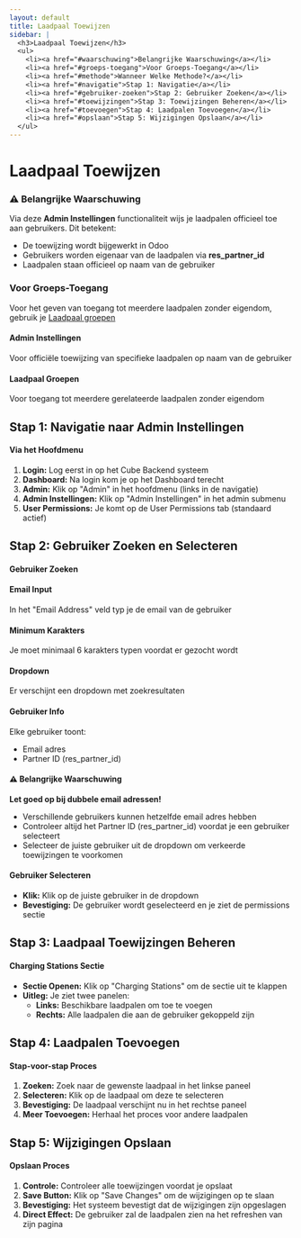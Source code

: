 ```yaml
---
layout: default
title: Laadpaal Toewijzen
sidebar: |
  <h3>Laadpaal Toewijzen</h3>
  <ul>
    <li><a href="#waarschuwing">Belangrijke Waarschuwing</a></li>
    <li><a href="#groeps-toegang">Voor Groeps-Toegang</a></li>
    <li><a href="#methode">Wanneer Welke Methode?</a></li>
    <li><a href="#navigatie">Stap 1: Navigatie</a></li>
    <li><a href="#gebruiker-zoeken">Stap 2: Gebruiker Zoeken</a></li>
    <li><a href="#toewijzingen">Stap 3: Toewijzingen Beheren</a></li>
    <li><a href="#toevoegen">Stap 4: Laadpalen Toevoegen</a></li>
    <li><a href="#opslaan">Stap 5: Wijzigingen Opslaan</a></li>
  </ul>
---
```


# Laadpaal Toewijzen

<div class="warning-section" id="waarschuwing">
  <h3>⚠️ Belangrijke Waarschuwing</h3>
  <p>Via deze <strong>Admin Instellingen</strong> functionaliteit wijs je laadpalen officieel toe aan gebruikers. Dit betekent:</p>
  <ul>
    <li>De toewijzing wordt bijgewerkt in Odoo</li>
    <li>Gebruikers worden eigenaar van de laadpalen via <strong>res_partner_id</strong></li>
    <li>Laadpalen staan officieel op naam van de gebruiker</li>
  </ul>
</div>

<div class="content-section" id="groeps-toegang">
  <h3>Voor Groeps-Toegang</h3>
  <p>Voor het geven van toegang tot meerdere laadpalen zonder eigendom, gebruik je <a href="groepen.html">Laadpaal groepen</a></p>
</div>

<div class="info-grid" id="methode">
  <div class="info-card">
    <h4>Admin Instellingen</h4>
    <p>Voor officiële toewijzing van specifieke laadpalen op naam van de gebruiker</p>
  </div>
  <div class="info-card">
    <h4>Laadpaal Groepen</h4>
    <p>Voor toegang tot meerdere gerelateerde laadpalen zonder eigendom</p>
  </div>
</div>

<div class="step-section" id="navigatie">
  <h2>Stap 1: Navigatie naar Admin Instellingen</h2>
  <h4>Via het Hoofdmenu</h4>
  <ol>
    <li><strong>Login:</strong> Log eerst in op het Cube Backend systeem</li>
    <li><strong>Dashboard:</strong> Na login kom je op het Dashboard terecht</li>
    <li><strong>Admin:</strong> Klik op "Admin" in het hoofdmenu (links in de navigatie)</li>
    <li><strong>Admin Instellingen:</strong> Klik op "Admin Instellingen" in het admin submenu</li>
    <li><strong>User Permissions:</strong> Je komt op de User Permissions tab (standaard actief)</li>
  </ol>
</div>

<div class="step-section" id="gebruiker-zoeken">
  <h2>Stap 2: Gebruiker Zoeken en Selecteren</h2>
  
  <h4>Gebruiker Zoeken</h4>
  <div class="info-grid">
    <div class="info-card">
      <h4>Email Input</h4>
      <p>In het "Email Address" veld typ je de email van de gebruiker</p>
    </div>
    <div class="info-card">
      <h4>Minimum Karakters</h4>
      <p>Je moet minimaal 6 karakters typen voordat er gezocht wordt</p>
    </div>
    <div class="info-card">
      <h4>Dropdown</h4>
      <p>Er verschijnt een dropdown met zoekresultaten</p>
    </div>
  </div>

  <h4>Gebruiker Info</h4>
  <p>Elke gebruiker toont:</p>
  <ul>
    <li>Email adres</li>
    <li>Partner ID (res_partner_id)</li>
  </ul>

  <div class="warning-section">
    <h4>⚠️ Belangrijke Waarschuwing</h4>
    <p><strong>Let goed op bij dubbele email adressen!</strong></p>
    <ul>
      <li>Verschillende gebruikers kunnen hetzelfde email adres hebben</li>
      <li>Controleer altijd het Partner ID (res_partner_id) voordat je een gebruiker selecteert</li>
      <li>Selecteer de juiste gebruiker uit de dropdown om verkeerde toewijzingen te voorkomen</li>
    </ul>
  </div>

  <h4>Gebruiker Selecteren</h4>
  <ul>
    <li><strong>Klik:</strong> Klik op de juiste gebruiker in de dropdown</li>
    <li><strong>Bevestiging:</strong> De gebruiker wordt geselecteerd en je ziet de permissions sectie</li>
  </ul>
</div>

<div class="step-section" id="toewijzingen">
  <h2>Stap 3: Laadpaal Toewijzingen Beheren</h2>
  
  <h4>Charging Stations Sectie</h4>
  <ul>
    <li><strong>Sectie Openen:</strong> Klik op "Charging Stations" om de sectie uit te klappen</li>
    <li><strong>Uitleg:</strong> Je ziet twee panelen:
      <ul>
        <li><strong>Links:</strong> Beschikbare laadpalen om toe te voegen</li>
        <li><strong>Rechts:</strong> Alle laadpalen die aan de gebruiker gekoppeld zijn</li>
      </ul>
    </li>
  </ul>
</div>

<div class="step-section" id="toevoegen">
  <h2>Stap 4: Laadpalen Toevoegen</h2>
  
  <h4>Stap-voor-stap Proces</h4>
  <ol>
    <li><strong>Zoeken:</strong> Zoek naar de gewenste laadpaal in het linkse paneel</li>
    <li><strong>Selecteren:</strong> Klik op de laadpaal om deze te selecteren</li>
    <li><strong>Bevestiging:</strong> De laadpaal verschijnt nu in het rechtse paneel</li>
    <li><strong>Meer Toevoegen:</strong> Herhaal het proces voor andere laadpalen</li>
  </ol>
</div>

<div class="step-section" id="opslaan">
  <h2>Stap 5: Wijzigingen Opslaan</h2>
  
  <h4>Opslaan Proces</h4>
  <ol>
    <li><strong>Controle:</strong> Controleer alle toewijzingen voordat je opslaat</li>
    <li><strong>Save Button:</strong> Klik op "Save Changes" om de wijzigingen op te slaan</li>
    <li><strong>Bevestiging:</strong> Het systeem bevestigt dat de wijzigingen zijn opgeslagen</li>
    <li><strong>Direct Effect:</strong> De gebruiker zal de laadpalen zien na het refreshen van zijn pagina</li>
  </ol>
</div>

